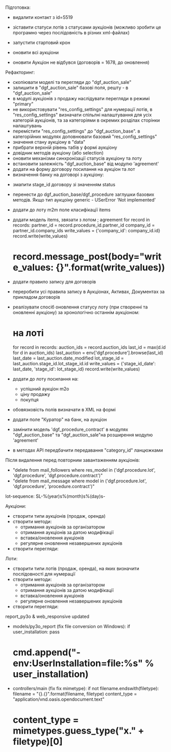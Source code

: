 Підготовка:
- видалити контакт з id=5519
- зіставити статуси лотів з статусами аукціонів (можливо зробити це програмно через послідовність в різних xml-файлах)
- запустити стартовий крон
- оновити всі аукціони

- оновити Аукціон не відбувся (договорів = 1678, до оновлення)


Рефакторинг:
+ скопіювати моделі та перегляди до "dgf_auction_sale"
+ залишити в "dgf_auction_sale" базові поля, решту - в "dgf_auction_sale"
+ в модулі аукціонів з продажу наслідувати перегляди в режимі "primary"
+ не використовувати "res_config_settings" для нумерації лотів, в "res_config_settings" визначати спільлні налаштування для усіх категорій аукціонів, та за категоріями в окремих розділах сторінки налаштувань
+ перемістити "res_config_settings" до "dgf_auction_base". в категорійних модулях доповнювати базовий "res_config_settings"
+ значення стану аукціону в "data"
+ прибрати верхній рівень табів у формі аукціону
+ довідник методів аукціону (або selection)
+ оновити механізми синхронізації статусів аукціону та лоту
+ встановити залежність "dgf_auction_base" від модулю 'agreement'
+ додати на форму договору посилання на аукціон та лот
+ визначення банку на договорі з аукціону:
- змапити stage_id договору зі значенням status
- перенести до dgf_auction_base/dgf_procedure заглушки базових методів. Якщо тип аукцоіну generic - USerError 'Not implemented'
- додати до лоту m2m поле класифікації items
- додати модель items, звязати з лотом
; agreement
for record in records:
  partner_id = record.procedure_id.partner_id
  company_id = partner_id.company_ids
  write_values = {'company_id': company_id.id}
  record.write(write_values)
  # record.message_post(body="write_values: {}".format(write_values))
- додати правило запису для договорів
- переробити усі правила запису в Аукціонах, Активах, Документах за прикладом договорів

- реалізувати спосіб оновлення статусу лоту (при створенні та оновленні аукціону) за хронологічно останнім аукціоном:
  # на лоті
  for record in records:
    auction_ids = record.auction_ids
    last_id = max(d.id for d in auction_ids)
    last_auction = env['dgf.procedure'].browse(last_id)
    last_date = last_auction.date_modified
    lot_stage_id = last_auction.stage_id.lot_stage_id.id
    write_values = {'stage_id_date': last_date, 'stage_id': lot_stage_id}
    record.write(write_values)

- додати до лоту посилання на:
  - успішний аукціон m2o
  - ціну продажу
  - покупця

- обовязковість полів визначати в XML на формі
- додати поле "Куратор" на банк, на аукціон
- замінити модель 'dgf_procedure_contract' в модулях "dgf_auction_base" та "dgf_auction_sale"на розширення модулю 'agreement'

- в методах АРІ передбачити передавання "category_id" ланцюжками



Після видалення перед повторним завантаженням аукціонів:
  - "delete from mail_followers where res_model in ('dgf.procedure.lot', 'dgf.procedure', 'dgf.procedure.contract')"
  - "delete from mail_message where model in ('dgf.procedure.lot', 'dgf.procedure', 'procedure.contract')"

lot-sequence:
SL-%(year)s%(month)s%(day)s-

Аукціони:
- створити типи аукціонів (продаж, оренда)
- створити методи:
  - отримання аукціонів за організатором
  - отримання аукціонів за датою модифікації
  - вставка/оновлення аукціонів
  - регулярне оновлення незавершених аукціонів
- створити перегляди:

Лоти:
- створити типи лотів (продаж, оренда), на яких визначити послідовності для нумерації
- створити методи:
  - отримання аукціонів за організатором
  - отримання аукціонів за датою модифікації
  - вставка/оновлення аукціонів
  - регулярне оновлення незавершених аукціонів
- створити перегляди:

report_py3o & web_responsive updated

- models/py3o_report (fix file conversion on Windows):
   if user_installation:
    pass
    # cmd.append("-env:UserInstallation=file:%s" % user_installation)
- controllers/main (fix fix mimetype):
  if not filename.endswith(filetype):
    filename = "{}.{}".format(filename, filetype)
  content_type = "application/vnd.oasis.opendocument.text"
  # content_type = mimetypes.guess_type("x." + filetype)[0]